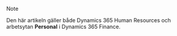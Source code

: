 > [!NOTE]
> Den här artikeln gäller både Dynamics 365 Human Resources och arbetsytan **Personal** i Dynamics 365 Finance.
